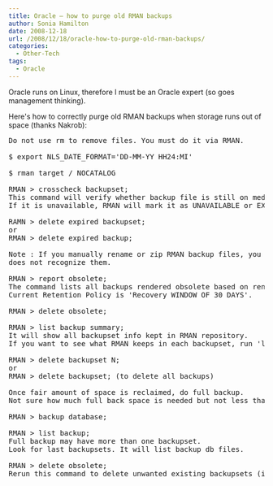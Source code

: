 ```yaml
---
title: Oracle – how to purge old RMAN backups
author: Sonia Hamilton
date: 2008-12-18
url: /2008/12/18/oracle-how-to-purge-old-rman-backups/
categories:
  - Other-Tech
tags:
  - Oracle
---
```

Oracle runs on Linux, therefore I must be an Oracle expert (so goes management thinking).

<!--more-->

Here's how to correctly purge old RMAN backups when storage runs out of space (thanks Nakrob):

<pre>Do not use rm to remove files. You must do it via RMAN.

$ export NLS_DATE_FORMAT='DD-MM-YY HH24:MI'

$ rman target / NOCATALOG

RMAN &gt; crosscheck backupset;
This command will verify whether backup file is still on media.
If it is unavailable, RMAN will mark it as UNAVAILABLE or EXPIRED.

RAMN &gt; delete expired backupset;
or
RMAN &gt; delete expired backup;

Note : If you manually rename or zip RMAN backup files, you must manually remove it from disk since RMAN
does not recognize them.

RMAN &gt; report obsolete;
The command lists all backups rendered obsolete based on rentention policy.
Current Retention Policy is 'Recovery WINDOW OF 30 DAYS'.

RMAN &gt; delete obsolete;

RMAN &gt; list backup summary;
It will show all backupset info kept in RMAN repository.
If you want to see what RMAN keeps in each backupset, run 'list backupset N' where N is Backupset ID.

RMAN &gt; delete backupset N;
or
RMAN &gt; delete backupset; (to delete all backups)

Once fair amount of space is reclaimed, do full backup.
Not sure how much full back space is needed but not less than 20G.

RMAN &gt; backup database;

RMAN &gt; list backup;
Full backup may have more than one backupset.
Look for last backupsets. It will list backup db files.

RMAN &gt; delete obsolete;
Rerun this command to delete unwanted existing backupsets (if have) after completed full backup.</pre>
